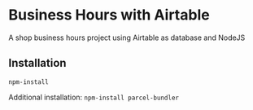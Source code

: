 # Business Hours with Airtable

A shop business hours project using Airtable as database and NodeJS

## Installation

`npm-install`

Additional installation:
`npm-install parcel-bundler`
